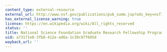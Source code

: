 ```yaml
---
content_type: external-resource
external_url: http://www.nsf.gov/publications/pub_summ.jsp?ods_key=nsf10604
has_external_license_warning: true
license: https://en.wikipedia.org/wiki/All_rights_reserved
status: ''
title: National Science Foundation Graduate Research Fellowship Program
uid: a73171e0-3fb8-412e-ad6a-1c39c97f695d
wayback_url: ''
---
```

